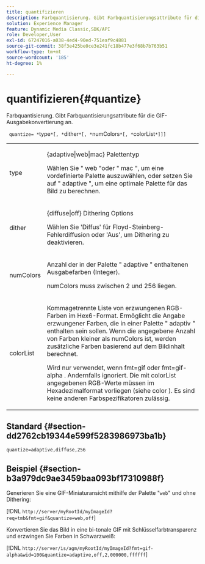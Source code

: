 ```yaml
---
title: quantifizieren
description: Farbquantisierung. Gibt Farbquantisierungsattribute für die GIF-Ausgabekonvertierung an.
solution: Experience Manager
feature: Dynamic Media Classic,SDK/API
role: Developer,User
exl-id: 67247016-a038-4ed4-90ed-751eaf9c4881
source-git-commit: 38f3e425be0ce3e241fc18b477e3f68b7b763b51
workflow-type: tm+mt
source-wordcount: '185'
ht-degree: 1%

---
```


# quantifizieren{#quantize}

Farbquantisierung. Gibt Farbquantisierungsattribute für die GIF-Ausgabekonvertierung an.

` quantize= *`type`*[, *`dither`*[, *`numColors`*[, *`colorList`*]]]`

<table id="simpletable_6BF155FCB8224E7EBFC8D8375AD26A71"> 
 <tr class="strow"> 
  <td class="stentry"> <p> <span class="codeph"> <span class="varname"> type </span> </span> </p> </td> 
  <td class="stentry"> <p> <span class="codeph"> {adaptive|web|mac} </span> Palettentyp </p> <p>Wählen Sie "<span class="codeph"> web </span>"oder "<span class="codeph"> mac </span>", um eine vordefinierte Palette auszuwählen, oder setzen Sie auf "<span class="codeph"> adaptive </span>", um eine optimale Palette für das Bild zu berechnen. </p> </td> 
 </tr> 
 <tr class="strow"> 
  <td class="stentry"> <p> <span class="codeph"> <span class="varname"> dither </span> </span> </p> </td> 
  <td class="stentry"> <p> <span class="codeph"> {diffuse|off} </span> Dithering Options </p> <p>Wählen Sie 'Diffus' für Floyd-Steinberg-Fehlerdiffusion oder 'Aus', um Dithering zu deaktivieren. </p> </td> 
 </tr> 
 <tr class="strow"> 
  <td class="stentry"> <p> <span class="codeph"> <span class="varname"> numColors </span> </span> </p> </td> 
  <td class="stentry"> <p>Anzahl der in der Palette "<span class="codeph"> adaptive </span>" enthaltenen Ausgabefarben (Integer). </p> <p> <span class="codeph"> <span class="varname"> numColors </span> </span> muss zwischen 2 und 256 liegen. </p> </td> 
 </tr> 
 <tr class="strow"> 
  <td class="stentry"> <p> <span class="codeph"> <span class="varname"> colorList </span> </span> </p> </td> 
  <td class="stentry"> <p>Kommagetrennte Liste von erzwungenen RGB-Farben im Hex6-Format. Ermöglicht die Angabe erzwungener Farben, die in einer Palette "<span class="codeph"> adaptiv </span>" enthalten sein sollen. Wenn die angegebene Anzahl von Farben kleiner als <span class="codeph"> numColors </span> ist, werden zusätzliche Farben basierend auf dem Bildinhalt berechnet. </p> <p>Wird nur verwendet, wenn <span class="codeph"> fmt=gif </span> oder <span class="codeph"> fmt=gif-alpha </span>. Andernfalls ignoriert. Die mit <span class="codeph"> <span class="varname"> colorList </span> </span> angegebenen RGB-Werte müssen im Hexadezimalformat vorliegen (siehe <span class="codeph"> color </span>). Es sind keine anderen Farbspezifikatoren zulässig. </p> </td> 
 </tr> 
</table>

## Standard {#section-dd2762cb19344e599f5283986973ba1b}

`quantize=adaptive,diffuse,256`

## Beispiel {#section-b3a979dc9ae3459baa093bf17310988f}

Generieren Sie eine GIF-Miniaturansicht mithilfe der Palette &quot;`web`&quot; und ohne Dithering:

[!DNL `http://server/myRootId/myImageId?req=tmb&fmt=gif&quantize=web,off`]

Konvertieren Sie das Bild in eine bi-tonale GIF mit Schlüsselfarbtransparenz und erzwingen Sie Farben in Schwarzweiß:

[!DNL `http://server/is/agm/myRootId/myImageId?fmt=gif-alpha&wid=100&quantize=adaptive,off,2,000000,ffffff`]
